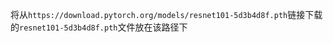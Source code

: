 将从`https://download.pytorch.org/models/resnet101-5d3b4d8f.pth`链接下载的`resnet101-5d3b4d8f.pth`文件放在该路径下

